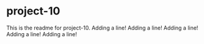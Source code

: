 # project-10

This is the readme for project-10.
Adding a line!
Adding a line!
Adding a line!
Adding a line!
Adding a line!
